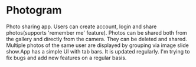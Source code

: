 # Photogram
Photo sharing app. Users can create account, login and share photos(supports 'remember me' feature). Photos can be shared both from the gallery and directly from the camera. They can be deleted and shared. Multiple photos of the same user are displayed by grouping via image slide show.App has a simple UI with tab bars.  It is updated regularly. I'm trying to fix bugs and add new features on a regular basis.
